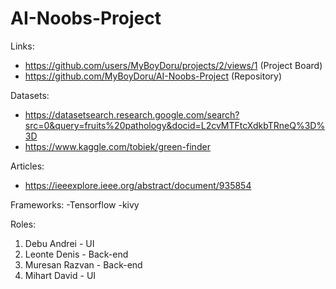 # AI-Noobs-Project

Links:

- https://github.com/users/MyBoyDoru/projects/2/views/1 (Project Board)
- https://github.com/MyBoyDoru/AI-Noobs-Project (Repository)

Datasets:
- https://datasetsearch.research.google.com/search?src=0&query=fruits%20pathology&docid=L2cvMTFtcXdkbTRneQ%3D%3D
- https://www.kaggle.com/tobiek/green-finder

Articles:
- https://ieeexplore.ieee.org/abstract/document/935854

Frameworks:
-Tensorflow
-kivy

Roles:

1. Debu Andrei - UI
2. Leonte Denis - Back-end
3. Muresan Razvan - Back-end
4. Mihart David - UI

